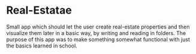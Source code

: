 # Real-Estatae
Small app which should let the user create real-estate properties and then visualize them later in a basic way, by writing and reading in folders. The purpose of this app was to make something somewhat functional with just the basics learned in school.
